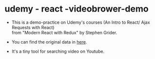 # udemy - react -videobrower-demo

- This is a demo-practice on Udemy's courses (An Intro to React/ Ajax Requests with React)  
  from "Modern React with Redux" by Stephen Grider.

- You can find the original data in [here]( https://github.com/StephenGrider/ReduxCasts/blob/master/video_browser).

- It's a tiny tool for searching video on Youtube.

